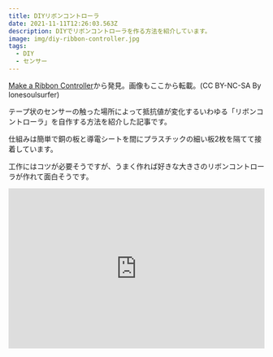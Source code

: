 ```yaml
---
title: DIYリボンコントローラ
date: 2021-11-11T12:26:03.563Z
description: DIYでリボンコントローラを作る方法を紹介しています。
image: img/diy-ribbon-controller.jpg
tags:
  - DIY
  - センサー
---
```

[Make a Ribbon Controller](https://www.instructables.com/Make-a-Ribbon-Controller/)から発見。画像もここから転載。(CC BY-NC-SA By lonesoulsurfer)

テープ状のセンサーの触った場所によって抵抗値が変化するいわゆる「リボンコントローラ」を自作する方法を紹介した記事です。

仕組みは簡単で銅の板と導電シートを間にプラスチックの細い板2枚を隔てて接着しています。

工作にはコツが必要そうですが、うまく作れば好きな大きさのリボンコントローラが作れて面白そうです。

<iframe width="100%" height="315" src="https://www.youtube.com/embed/jzylmjtmIkI" title="YouTube video player" frameborder="0" allow="accelerometer; autoplay; clipboard-write; encrypted-media; gyroscope; picture-in-picture" allowfullscreen></iframe>